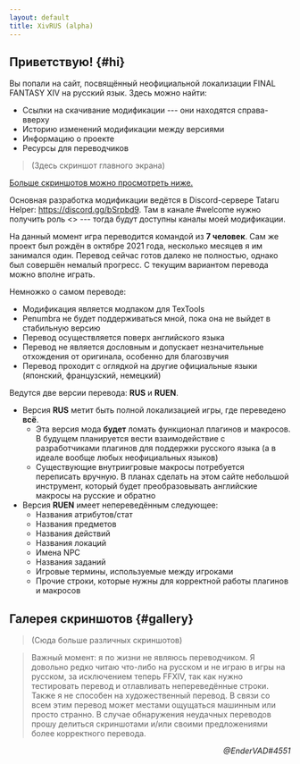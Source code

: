 ```yaml
---
layout: default
title: XivRUS (alpha)
---
```


## Приветствую! {#hi}

Вы попали на сайт, посвящённый неофициальной локализации FINAL FANTASY XIV на русский язык. Здесь можно найти:
* Ссылки на скачивание модификации --- они находятся справа-вверху
* Историю изменений модификации между версиями
* Информацию о проекте
* Ресурсы для переводчиков

> (Здесь скриншот главного экрана)

[Больше скриншотов можно просмотреть ниже.](#gallery)

Основная разработка модификации ведётся в Discord-сервере Tataru Helper: <https://discord.gg/bSrpbd9>. Там в канале #welcome нужно получить роль <<Alpha>> --- тогда будут доступны каналы моей модификации.

На данный момент игра переводится командой из **7 человек**. Сам же проект был рождён в октябре 2021 года, несколько месяцев я им занимался один. Перевод сейчас готов далеко не полностью, однако был совершён немалый прогресс. С текущим вариантом перевода можно вполне играть.

Немножко о самом переводе:
* Модификация является модпаком для TexTools
* Penumbra не будет поддерживаться мной, пока она не выйдет в стабильную версию
* Перевод осуществляется поверх английского языка
* Перевод не является дословным и допускает незначительные отхождения от оригинала, особенно для благозвучия
* Перевод проходит с оглядкой на другие официальные языки (японский, французский, немецкий)

Ведутся две версии перевода: **RUS** и **RUEN**.
* Версия **RUS** метит быть полной локализацией игры, где переведено **всё**.
  - Эта версия мода **будет** ломать функционал плагинов и макросов. В будущем планируется вести взаимодействие с разработчиками плагинов для поддержки русского языка (а в идеале вообще любых неофициальных языков)
  - Существующие внутриигровые макросы потребуется переписать вручную. В планах сделать на этом сайте небольшой инструмент, который будет преобразовывать английские макросы на русские и обратно
* Версия **RUEN** имеет непереведённым следующее:
  - Названия атрибутов/стат
  - Названия предметов
  - Названия действий
  - Названия локаций
  - Имена NPC
  - Названия заданий
  - Игровые термины, используемые между игроками
  - Прочие строки, которые нужны для корректной работы плагинов и макросов

## Галерея скриншотов {#gallery}
> (Сюда больше различных скриншотов)

> Важный момент: я по жизни не являюсь переводчиком. Я довольно редко читаю что-либо на русском и не играю в игры на русском, за исключением теперь FFXIV, так как нужно тестировать перевод и отлавливать непереведённые строки. Также я не способен на художественный перевод. В связи со всем этим перевод может местами ощущаться машинным или просто странно. В случае обнаружения неудачных переводов прошу делиться скриншотами и/или своими предложениями более корректного перевода.


<div style="text-align: right"><i>@EnderVAD#4551</i></div>